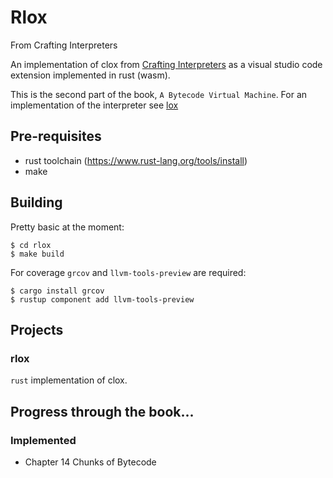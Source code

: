# Rlox

From Crafting Interpreters

An implementation of clox from [Crafting Interpreters](https://craftinginterpreters.com/) as a visual studio code extension implemented in rust (wasm).

This is the second part of the book, `A Bytecode Virtual Machine`. For an implementation of the interpreter see [lox](https://github.com/madian44/lox)

## Pre-requisites

- rust toolchain (https://www.rust-lang.org/tools/install)
- make

## Building

Pretty basic at the moment:

    $ cd rlox
    $ make build

For coverage `grcov` and `llvm-tools-preview` are required:

    $ cargo install grcov
    $ rustup component add llvm-tools-preview 

## Projects

### rlox

`rust` implementation of clox.

## Progress through the book...

### Implemented

 * Chapter 14 Chunks of Bytecode

